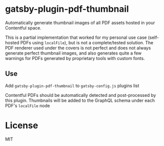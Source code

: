 # gatsby-plugin-pdf-thumbnail

Automatically generate thumbnail images of all PDF assets hosted in your Contentful space.

This is a partial implementation that worked for my personal use case (self-hosted PDFs using `localFile`),
but is not a complete/tested solution. The PDF renderer used under the covers
is not perfect and does not always generate perfect thumbnail images, and also generates quite a few warnings
for PDFs generated by proprietary tools with custom fonts.

## Use

Add `gatsby-plugin-pdf-thumbnail` to `gatsby-config.js` plugins list

Contentful PDFs should be automatically detected and post-processed by this plugin. Thumbnails will be added to the
GraphQL schema under each PDF's `localFile` node

# License

MIT

